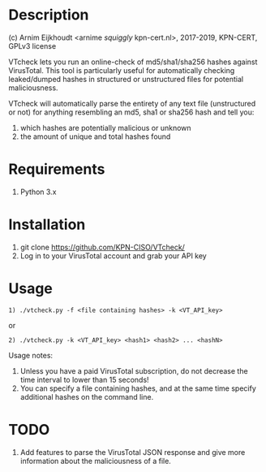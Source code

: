 # Description  

(c) Arnim Eijkhoudt \<arnime _squiggly_ kpn-cert.nl\>, 2017-2019, KPN-CERT, GPLv3 license
  
VTcheck lets you run an online-check of md5/sha1/sha256 hashes against VirusTotal. This tool is particularly useful for automatically checking leaked/dumped hashes in structured or unstructured files for potential maliciousness.
  
VTcheck will automatically parse the entirety of any text file (unstructured or not) for anything resembling an md5, sha1 or sha256 hash and tell you:

1) which hashes are potentially malicious or unknown
2) the amount of unique and total hashes found

# Requirements  
  
1) Python 3.x
  
# Installation  
  
1) git clone https://github.com/KPN-CISO/VTcheck/
2) Log in to your VirusTotal account and grab your API key

# Usage  
  
```1) ./vtcheck.py -f <file containing hashes> -k <VT_API_key>```

or

```2) ./vtcheck.py -k <VT_API_key> <hash1> <hash2> ... <hashN>```

Usage notes:

1) Unless you have a paid VirusTotal subscription, do not decrease the time interval to lower than 15 seconds!
1) You can specify a file containing hashes, and at the same time specify additional hashes on the command line.

# TODO

1) Add features to parse the VirusTotal JSON response and give more information about the maliciousness of a file.
